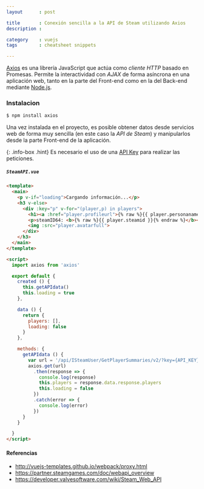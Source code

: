```yaml
---
layout      : post

title       : Conexión sencilla a la API de Steam utilizando Axios
description :

category    : vuejs
tags        : cheatsheet snippets

---
```


[Axios](https://github.com/mzabriskie/axios) es una librería JavaScript que actúa como *cliente HTTP* basado en Promesas. Permite la interactividad con *AJAX* de forma asíncrona en una aplicación web, tanto en la parte del Front-end como en la del Back-end mediante [Node.js](https://nodejs.org).

### Instalacion

```sh
$ npm install axios
```

Una vez instalada en el proyecto, es posible obtener datos desde servicios web de forma muy sencilla (en este caso la *API de Steam*) y manipularlos desde la parte Front-end de la aplicación.

{: .info-box .hint}
Es necesario el uso de una [API Key](https://steamcommunity.com/dev/apikey) para realizar las peticiones.

##### `SteamAPI.vue`
```html
<template>
  <main>
    <p v-if="loading">Cargando información...</p>
    <h3 v-else>
      <div :key="p" v-for="(player,p) in players">
        <h1><a :href="player.profileurl">{% raw %}{{ player.personaname }}{% endraw %}</a></h1>
        <p>steamID64: <b>{% raw %}{{ player.steamid }}{% endraw %}</b></p>
        <img :src="player.avatarfull">
      </div>
    </h3>
  </main>
</template>

<script>
  import axios from 'axios'

  export default {
    created () {
      this.getAPIdata()
      this.loading = true
    },

    data () {
      return {
        players: [],
        loading: false
      }
    },

    methods: {
      getAPIdata () {
        var url = '/api/ISteamUser/GetPlayerSummaries/v2/?key={API_KEY}&steamids={STEAM_ID}'
        axios.get(url)
          .then(response => {
            console.log(response)
            this.players = response.data.response.players
            this.loading = false
          })
          .catch(error => {
            console.log(error)
          })
      }
    }

  }
</script>
```


#### Referencias

- http://vuejs-templates.github.io/webpack/proxy.html
- https://partner.steamgames.com/doc/webapi_overview
- https://developer.valvesoftware.com/wiki/Steam_Web_API
